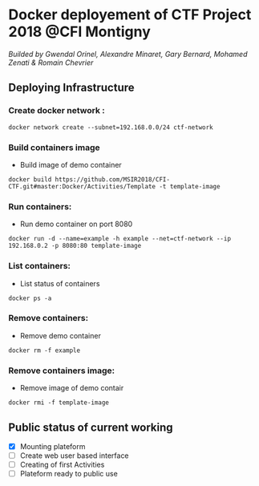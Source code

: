 # Docker deployement of CTF Project 2018 @CFI Montigny
*Builded by Gwendal Orinel, Alexandre Minaret, Gary Bernard, Mohamed Zenati & Romain Chevrier*

## Deploying Infrastructure
### Create docker network :
```
docker network create --subnet=192.168.0.0/24 ctf-network
```

### Build containers image
- Build image of demo container
```
docker build https://github.com/MSIR2018/CFI-CTF.git#master:Docker/Activities/Template -t template-image
```

### Run containers:
- Run demo container on port 8080
```
docker run -d --name=example -h example --net=ctf-network --ip 192.168.0.2 -p 8080:80 template-image
```

### List containers:
- List status of containers
```
docker ps -a
```

### Remove containers:
- Remove demo container
```
docker rm -f example
```

### Remove containers image:
- Remove image of demo contair
```
docker rmi -f template-image
```

## Public status of current working
- [x] Mounting plateform
- [ ] Create web user based interface
- [ ] Creating of first Activities
- [ ] Plateform ready to public use
